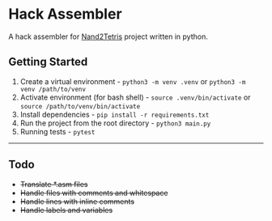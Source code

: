 # Hack Assembler

A hack assembler for [Nand2Tetris](https://www.nand2tetris.org/) project written
in python.

## Getting Started

1. Create a virtual environment - `python3 -m venv .venv` or
   `python3 -m venv /path/to/venv`
2. Activate environment (for bash shell) - `source .venv/bin/activate` or
   `source /path/to/venv/bin/activate`
3. Install dependencies - `pip install -r requirements.txt`
4. Run the project from the root directory - `python3 main.py`
5. Running tests - `pytest`

---

## Todo

- ~~Translate \*.asm files~~
- ~~Handle files with comments and whitespace~~
- ~~Handle lines with inline comments~~
- ~~Handle labels and variables~~
